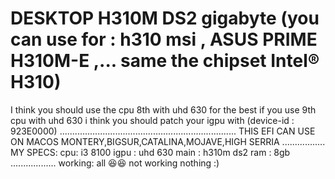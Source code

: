 # DESKTOP H310M DS2 gigabyte (you can use for : h310 msi , ASUS PRIME H310M-E ,... same the chipset Intel® H310)
I think you should use the cpu 8th with uhd 630 for the best
if you use 9th cpu with uhd 630 i think you should patch your igpu with (device-id : 923E0000)
......................................................................
THIS EFI CAN USE ON MACOS MONTERY,BIGSUR,CATALINA,MOJAVE,HIGH SERRIA
.................
MY SPECS:
cpu: i3 8100
igpu : uhd 630
main : h310m ds2
ram : 8gb
..................
working:
all 😆😆
not working
nothing :)

